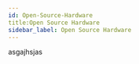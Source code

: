 ```yaml
---
id: Open-Source-Hardware
title:Open Source Hardware
sidebar_label: Open Source Hardware
---
```

asgajhsjas
